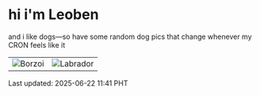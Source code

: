 # hi i'm Leoben

and i like dogs—so have some random dog pics that change whenever my CRON feels like it

|  |  |
|--------|----------|
| ![Borzoi](https://random-dog-vercel.vercel.app/api/random-borzoi?v=1750563690) | ![Labrador](https://random-dog-vercel.vercel.app/api/random-labrador?v=1750563690) |

Last updated: 2025-06-22 11:41 PHT
